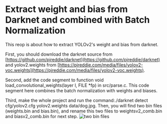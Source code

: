 # Extract weight and bias from Darknet and combined with Batch Normalization
This reop is about how to extract YOLOv2's weight and bias from darknet. 

First, you should download the darknet source from [https://github.com/pjreddie/darknet](https://github.com/pjreddie/darknet) and yolov2.weights from [https://pjreddie.com/media/files/yolov2-voc.weights](https://pjreddie.com/media/files/yolov2-voc.weights). 

Second, add the code segment to function void load_convolutional_weights(layer l, FILE *fp) in src/parse.c. This code segment here combines the batch normalization with weights and biases.

Third, make the whole project and run the command:./darknet detect cfg/yolov2.cfg yolov2.weights data/dog.jpg. Then, you will find two bin files (weights.bin and bias.bin), and rename this two files to weightsv2_comb.bin and biasv2_comb.bin for next step.
![two bin files](https://github.com/dhm2013724/yolov2_xilinx_fpga/blob/150MHzTn4Tm32Tr26Tc26Cin4Cout2/Software%20version/01_ExtractWeightAndBiasFromDarknet/s3.jpg)
